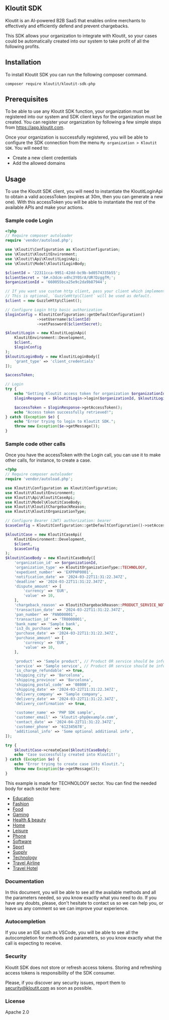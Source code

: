 ## Kloutit SDK

Kloutit is an AI-powered B2B SaaS that enables online merchants to effectively and efficiently defend and prevent chargebacks.

This SDK allows your organization to integrate with Kloutit, so your cases could be automatically created into our system to take profit of all the following profits.

## Installation

To install Kloutit SDK you can run the following composer command.

```
composer require kloutit/kloutit-sdk-php
```

## Prerequisites

To be able to use any Kloutit SDK function, your organization must be registered into our system and SDK client keys for the organization must be created. You can register your organization by following a few simple steps from https://app.kloutit.com.

Once your organization is successfully registered, you will be able to configure the SDK connection from the menu `My organization > Kloutit SDK`. You will need to:

- Create a new client credentials
- Add the allowed domains

## Usage

To use the Kloutit SDK client, you will need to instantiate the KloutitLoginApi to obtain a valid accessToken (expires at 30m, then you can generate a new one). With this accessToken you will be able to instantiate the rest of the available APIs and make your actions.

### Sample code Login

```php
<?php
// Require composer autoloader
require 'vendor/autoload.php';

use \Kloutit\Configuration as KloutitConfiguration;
use \Kloutit\KloutitEnvironment;
use \Kloutit\Api\KloutitLoginApi;
use \Kloutit\Model\KloutitLoginBody;

$clientId = '22311cca-9951-42dd-bc9b-bd0574335b55';
$clientSecret = '6#.n3dcm-x4hc3Y0SrA/UR?DzggfM;';
$organizationId = '660055bca25e9c2da9b87944';

// If you want use custom http client, pass your client which implements `GuzzleHttp\ClientInterface`.
// This is optional, `GuzzleHttp\Client` will be used as default.
$client = new GuzzleHttp\Client();

// Configure Login http basic authorization
$loginConfig = KloutitConfiguration::getDefaultConfiguration()
              ->setUsername($clientId)
              ->setPassword($clientSecret);

$kloutitLogin = new KloutitLoginApi(
    KloutitEnvironment::Development,
    $client,
    $loginConfig
);
$kloutitLoginBody = new KloutitLoginBody([
    'grant_type' => 'client_credentials'
]);

$accessToken;

// Login
try {
    echo "Getting Kloutit access token for organization $organizationId";
    $loginResponse = $kloutitLogin->login($organizationId, $kloutitLoginBody);

    $accessToken = $loginResponse->getAccessToken();
    echo "Access token successfully retrieved!";
} catch (Exception $e) {
    echo "Error trying to login to Kloutit SDK.";
    throw new Exception($e->getMessage());
}
```

### Sample code other calls

Once you have the accessToken with the Login call, you can use it to make other calls, for instance, to create a case.

```php
<?php
// Require composer autoloader
require 'vendor/autoload.php';

use Kloutit\Configuration as KloutitConfiguration;
use Kloutit\KloutitEnvironment;
use Kloutit\Api\KloutitCaseApi;
use Kloutit\Model\KloutitCaseBody;
use Kloutit\KloutitChargebackReason;
use Kloutit\KloutitOrganizationType;

// Configure Bearer (JWT) authorization: bearer
$caseConfig = KloutitConfiguration::getDefaultConfiguration()->setAccessToken($accessToken);

$kloutitCase = new KloutitCaseApi(
    KloutitEnvironment::Development,
    $client,
    $caseConfig
);
$kloutitCaseBody = new KloutitCaseBody([
    'organization_id' => $organizationId,
    'organization_type' => KloutitOrganizationType::TECHNOLOGY,
    'expedient_number' => 'EXPPHP0001',
    'notification_date' => '2024-03-22T11:31:22.347Z',
    'deadline' => '2024-03-22T11:31:22.347Z',
    'dispute_amount' => [
        'currency' => 'EUR',
        'value' => 10,
    ],
    'chargeback_reason' => KloutitChargebackReason::PRODUCT_SERVICE_NOT_RECEIVED,
    'transaction_date' => '2024-03-22T11:31:22.347Z',
    'pan_number' => 'PAN000001',
    'transaction_id' => 'TR0000001',
    'bank_name' => 'Sample bank',
    'is3_ds_purchase' => true,
    'purchase_date' => '2024-03-22T11:31:22.347Z',
    'purchase_amount' => [
        'currency' => 'EUR',
        'value' => 10,
    ],

    'product' => 'Sample product', // Product OR service should be informed
    'service' => 'Sample service', // Product OR service should be informed
    'is_charge_refundable' => true,
    'shipping_city' => 'Barcelona',
    'shipping_province' => 'Barcelona',
    'shipping_postal_code' => '08000',
    'shipping_date' => '2024-03-22T11:31:22.347Z',
    'delivery_company' => 'Sample company',
    'delivery_date' => '2024-03-22T11:31:22.347Z',
    'delivery_confirmation' => true,

    'customer_name' => 'PHP SDK sample',
    'customer_email' => 'kloutit-php@example.com',
    'contact_date' => '2024-04-22T11:31:22.347Z',
    'customer_phone' => '612345678',
    'additional_info' => 'Some optional additional info',
]);

try {
    $kloutitCase->createCase($kloutitCaseBody);
    echo 'Case successfully created into Kloutit!';
} catch (Exception $e) {
    echo "Error trying to create case into Kloutit.";
    throw new Exception($e->getMessage());
}
```

This example is made for TECHNOLOGY sector. You can find the needed body for each sector here:

- [Education](tipologies/EDUCATION.md)
- [Fashion](tipologies/FASHION.md)
- [Food](tipologies/FOOD.md)
- [Gaming](tipologies/GAMING.md)
- [Health & beauty](tipologies/HEALTH_BEAUTY.md)
- [Home](tipologies/HOME.md)
- [Leisure](tipologies/LEISURE.md)
- [Phone](tipologies/PHONE.md)
- [Software](tipologies/SOFTWARE.md)
- [Sport](tipologies/SPORT.md)
- [Supply](tipologies/SUPPLY.md)
- [Technology](tipologies/TECHNOLOGY.md)
- [Travel Airline](tipologies/TRAVEL_AIRLINE.md)
- [Travel Hotel](tipologies/TRAVEL_HOTEL.md)

### Documentation

In this document, you will be able to see all the available methods and all the parameters needed, so you know exactly what you need to do. If you have any doubts, please, don't hesitate to contact us so we can help you, or leave us any comment so we can improve your experience.

### Autocompletion

If you use an IDE such as VSCode, you will be able to see all the autocompletion for methods and parameters, so you know exactly what the call is expecting to receive.

### Security

Kloutit SDK does not store or refresh access tokens. Storing and refreshing access tokens is responsibility of the SDK consumer.

Please, if you discover any security issues, report them to security@kloutit.com as soon as possible.

### License

Apache 2.0
